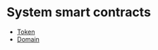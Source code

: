 # System smart contracts    
  * [Token](https://github.com/GolosChain/cyberway.contracts/blob/master/docs/ru-RU/cyber.token_contract.md)  
  * [Domain](https://github.com/GolosChain/cyberway.contracts/blob/master/docs/ru-RU/cyber.domain_contract.md)